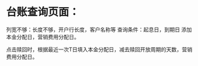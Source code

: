 # 台账查询页面：
列宽不够：长度不够，开户行长度，客户名称等
查询条件：起息日，到期日
添加本金分配日，营销费用分配日。

点击赎回时，根据最近一次T日填入本金分配日，减去赎回开放周期的天数，营销费用分配日。